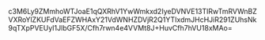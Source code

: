 c3M6Ly9ZMmhoWTJoaE1qQXRhV1YwWmkxd2IyeDVNVE13TlRwTmRVWnBZVXRoYlZKUFdVaEFZWHAxY21VdWNHZDVjR2Q1YTIxdmJHcHJiR291ZUhsNk9qTXpPVEUyI1JlbGF5X/Cfh7rwn4e4VVMt8J+HuvCfh7hVU18xMAo=